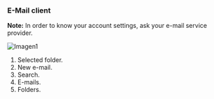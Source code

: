 ### E-Mail client

**Note:** In order to know your account settings, ask your e-mail service provider.

![Imagen1](http://static.energysistem.com/images/manuals/39725/54ec6155a8bea.jpg)

1. Selected folder.
2. New e-mail.
3. Search.
4. E-mails.
5. Folders.
